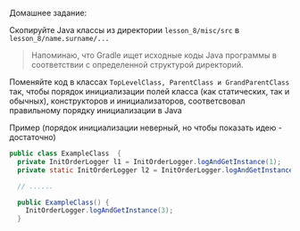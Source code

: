 Домашнее задание:

Скопируйте Java классы из директории `lesson_8/misc/src` в `lesson_8/name.surname/...`

> Напоминаю, что Gradle ищет исходные коды Java программы в соответствии с определенной структурой директорий.

Поменяйте код в классах `TopLevelClass, ParentClass и GrandParentClass` так, чтобы порядок инициализации полей класса (как статических, так и обычных), конструкторов и инициализаторов, соответсвовал правильному порядку инициализации в Java

Пример (порядок инициализации неверный, но чтобы показать идею - достаточно)

```Java
public class ExampleClass  {
  private InitOrderLogger l1 = InitOrderLogger.logAndGetInstance(1);
  private static InitOrderLogger l2 = InitOrderLogger.logAndGetInstance(2);

  // ......

  public ExampleClass() {
    InitOrderLogger.logAndGetInstance(3);
  }
```
